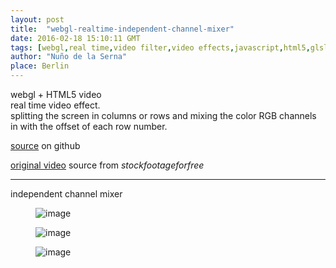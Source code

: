 ```yaml
---
layout: post
title:  "webgl-realtime-independent-channel-mixer"
date: 2016-02-18 15:10:11 GMT
tags: [webgl,real time,video filter,video effects,javascript,html5,glsl,computer graphics]
author: "Nuño de la Serna"
place: Berlin
---
```


<p>webgl + HTML5 video<br/>real time video effect.<br/>splitting the screen in columns or rows and mixing the color RGB channels in with the offset of each row number.</p><p><a href="https://github.com/action-script/video-channel-delay">source</a> on github</p><p><a href="https://www.youtube.com/watch?v=7qDp1Hpyl2Y">original video</a> source from <i>stockfootageforfree</i></p><hr><p>independent channel mixer</p><figure data-orig-width="714" data-orig-height="421" class="tmblr-full"><img src="https://66.media.tumblr.com/739d774f3e66dc79eb5a73b13e87e283/tumblr_inline_o2r0o1DdJ61tlm6qb_540.png" alt="image" data-orig-width="714" data-orig-height="421"/></figure><figure data-orig-width="714" data-orig-height="421" class="tmblr-full"><img src="https://66.media.tumblr.com/775e5dd0a98eb146916e2f9407830b96/tumblr_inline_o2r0o2xjNt1tlm6qb_540.png" alt="image" data-orig-width="714" data-orig-height="421"/></figure><figure data-orig-width="714" data-orig-height="421" class="tmblr-full"><img src="https://66.media.tumblr.com/0a18bea872cd515dce66f90d4fc137c2/tumblr_inline_o2r0o88X2G1tlm6qb_540.png" alt="image" data-orig-width="714" data-orig-height="421"/></figure>
